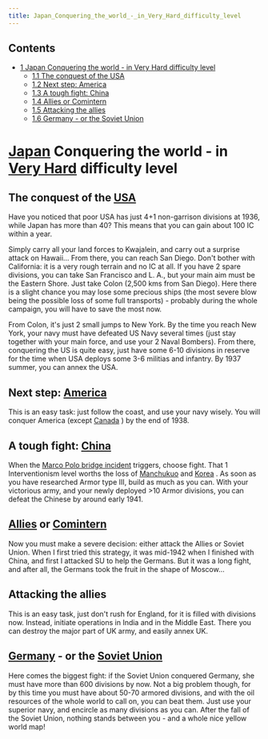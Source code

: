 ```yaml
---
title: Japan_Conquering_the_world_-_in_Very_Hard_difficulty_level
---
```

 Contents
--------

*   [1 Japan Conquering the world - in Very Hard difficulty level](#Japan_Conquering_the_world_-_in_Very_Hard_difficulty_level)
    *   [1.1 The conquest of the USA](#The_conquest_of_the_USA)
    *   [1.2 Next step: America](#Next_step:_America)
    *   [1.3 A tough fight: China](#A_tough_fight:_China)
    *   [1.4 Allies or Comintern](#Allies_or_Comintern)
    *   [1.5 Attacking the allies](#Attacking_the_allies)
    *   [1.6 Germany - or the Soviet Union](#Germany_-_or_the_Soviet_Union)

[Japan](/wiki/Japan "Japan") Conquering the world - in [Very Hard](/wiki/index.php?title=Very_Hard&action=edit&redlink=1 "Very Hard (page does not exist)") difficulty level
============================================================================================================================================================================

The conquest of the [USA](/wiki/USA "USA")
------------------------------------------

Have you noticed that poor USA has just 4+1 non-garrison divisions at 1936, while Japan has more than 40? This means that you can gain about 100 IC within a year.

Simply carry all your land forces to Kwajalein, and carry out a surprise attack on Hawaii... From there, you can reach San Diego. Don't bother with California: it is a very rough terrain and no IC at all. If you have 2 spare divisions, you can take San Francisco and L. A., but your main aim must be the Eastern Shore. Just take Colon (2,500 kms from San Diego). Here there is a slight chance you may lose some precious ships (the most severe blow being the possible loss of some full transports) - probably during the whole campaign, you will have to save the most now.

From Colon, it's just 2 small jumps to New York. By the time you reach New York, your navy must have defeated US Navy several times (just stay together with your main force, and use your 2 Naval Bombers). From there, conquering the US is quite easy, just have some 6-10 divisions in reserve for the time when USA deploys some 3-6 militias and infantry. By 1937 summer, you can annex the USA.

Next step: [America](/wiki/index.php?title=America&action=edit&redlink=1 "America (page does not exist)")
---------------------------------------------------------------------------------------------------------

This is an easy task: just follow the coast, and use your navy wisely. You will conquer America (except [Canada](/wiki/Canada "Canada") ) by the end of 1938.

A tough fight: [China](/wiki/index.php?title=China&action=edit&redlink=1 "China (page does not exist)")
-------------------------------------------------------------------------------------------------------

When the [Marco Polo bridge incident](/wiki/index.php?title=Marco_Polo_bridge_incident&action=edit&redlink=1 "Marco Polo bridge incident (page does not exist)") triggers, choose fight. That 1 Interventionism level worths the loss of [Manchukuo](/wiki/Manchukuo "Manchukuo") and [Korea](/wiki/index.php?title=Korea&action=edit&redlink=1 "Korea (page does not exist)") . As soon as you have researched Armor type III, build as much as you can. With your victorious army, and your newly deployed >10 Armor divisions, you can defeat the Chinese by around early 1941.

[Allies](/wiki/Allies "Allies") or [Comintern](/wiki/Comintern "Comintern")
---------------------------------------------------------------------------

Now you must make a severe decision: either attack the Allies or Soviet Union. When I first tried this strategy, it was mid-1942 when I finished with China, and first I attacked SU to help the Germans. But it was a long fight, and after all, the Germans took the fruit in the shape of Moscow...

Attacking the allies
--------------------

This is an easy task, just don't rush for England, for it is filled with divisions now. Instead, initiate operations in India and in the Middle East. There you can destroy the major part of UK army, and easily annex UK.

[Germany](/wiki/Germany "Germany") \- or the [Soviet Union](/wiki/Soviet_Union "Soviet Union")
----------------------------------------------------------------------------------------------

Here comes the biggest fight: if the Soviet Union conquered Germany, she must have more than 600 divisions by now. Not a big problem though, for by this time you must have about 50-70 armored divisions, and with the oil resources of the whole world to call on, you can beat them. Just use your superior navy, and encircle as many divisions as you can. After the fall of the Soviet Union, nothing stands between you - and a whole nice yellow world map!